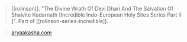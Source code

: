 > [[rolinson]]. "The Divine Wrath Of Devi Dhari And The Salvation Of Shaivite Kedarnath [Incredible Indo-European Holy Sites Series Part II ]". Part of [[rolinson-series-incredible]].

> [aryaakasha.com](https://aryaakasha.com/2020/09/18/the-divine-wrath-of-devi-dhari-and-the-salvation-of-shaivite-kedarnath-incredible-indo-european-holy-sites-series-part-ii/)